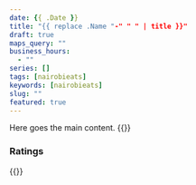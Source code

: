 ```yaml
---
date: {{ .Date }}
title: "{{ replace .Name "-" " " | title }}"
draft: true
maps_query: ""
business_hours:
  - ""
series: []
tags: [nairobieats]
keywords: [nairobieats]
slug: ""
featured: true
---
```


Here goes the main content.
{{<image-gallery key="" titles="">}}

### Ratings

{{<remote-image-gallery key="">}}
